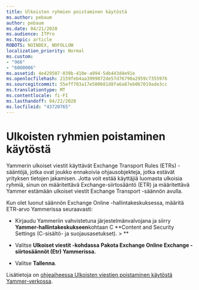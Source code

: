 ```yaml
---
title: Ulkoisten ryhmien poistaminen käytöstä
ms.author: pebaum
author: pebaum
ms.date: 04/21/2020
ms.audience: ITPro
ms.topic: article
ROBOTS: NOINDEX, NOFOLLOW
localization_priority: Normal
ms.custom:
- "966"
- "6000006"
ms.assetid: 4e429507-039b-410e-a994-54b443d4e91e
ms.openlocfilehash: 2159feb4aa3999072de57d76790a2959c7355976
ms.sourcegitcommit: 55eff703a17e500681d8fa6a87eb067019ade3cc
ms.translationtype: MT
ms.contentlocale: fi-FI
ms.lasthandoff: 04/22/2020
ms.locfileid: "43720765"
---
```

# <a name="how-to-disable-external-groups"></a>Ulkoisten ryhmien poistaminen käytöstä

Yammerin ulkoiset viestit käyttävät Exchange Transport Rules (ETRs) -sääntöjä, jotka ovat joukko ennakoivia ohjausobjekteja, jotka estävät yrityksen tietojen jakamisen. Jotta voit estää käyttäjiä luomasta ulkoisia ryhmiä, sinun on määritettävä Exchange-siirtosääntö (ETR) ja määritettävä Yammer estämään ulkoiset viestit Exchange Transport -säännön avulla.
  
Kun olet luonut säännön Exchange Online -hallintakeskuksessa, määritä ETR-arvo Yammerissa seuraavasti:
  
- Kirjaudu Yammeriin vahvistetuna järjestelmänvalvojana ja siirry **Yammer-hallintakeskukseen**kohtaan C **Content and Security Settings (C-sisältö- ja suojausasetukset). \> **

- Valitse **Ulkoiset viestit -kohdassa** **Pakota Exchange Online Exchange -siirtosäännöt (Etr) Yammerissa.**

- Valitse **Tallenna**.

Lisätietoja on [ohjeaiheessa Ulkoisten viestien poistaminen käytöstä Yammer-verkossa](https://docs.microsoft.com/yammer/work-with-external-users/disable-external-messaging).
  